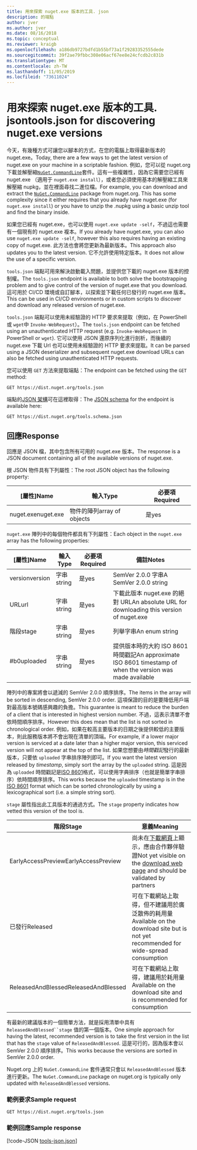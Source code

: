 ```yaml
---
title: 用來探索 nuget.exe 版本的工具. json
description: 的端點
author: jver
ms.author: jver
ms.date: 08/16/2018
ms.topic: conceptual
ms.reviewer: kraigb
ms.openlocfilehash: a186db9727bdfd1b55bf73a1f29283352555dede
ms.sourcegitcommit: 39f2ae79fbbc308e06acf67ee8e24cfcdb2c831b
ms.translationtype: MT
ms.contentlocale: zh-TW
ms.lasthandoff: 11/05/2019
ms.locfileid: "73611024"
---
```

# <a name="toolsjson-for-discovering-nugetexe-versions"></a><span data-ttu-id="10479-103">用來探索 nuget.exe 版本的工具. json</span><span class="sxs-lookup"><span data-stu-id="10479-103">tools.json for discovering nuget.exe versions</span></span>

<span data-ttu-id="10479-104">今天，有幾種方式可讓您以腳本的方式，在您的電腦上取得最新版本的 nuget.exe。</span><span class="sxs-lookup"><span data-stu-id="10479-104">Today, there are a few ways to get the latest version of nuget.exe on your machine in a scriptable fashion.</span></span> <span data-ttu-id="10479-105">例如，您可以從 nuget.org 下載並解壓縮[`NuGet.CommandLine`](https://www.nuget.org/packages/NuGet.CommandLine/)套件。這有一些複雜性，因為它需要您已經有 nuget.exe （適用于 `nuget.exe install`），或者您必須使用基本的解壓縮工具來解壓縮 nupkg，並在裡面尋找二進位檔。</span><span class="sxs-lookup"><span data-stu-id="10479-105">For example, you can download and extract the [`NuGet.CommandLine`](https://www.nuget.org/packages/NuGet.CommandLine/) package from nuget.org. This has some complexity since it either requires that you already have nuget.exe (for `nuget.exe install`) or you have to unzip the .nupkg using a basic unzip tool and find the binary inside.</span></span>

<span data-ttu-id="10479-106">如果您已經有 nuget.exe，也可以使用 `nuget.exe update -self`，不過這也需要有一個現有的 nuget.exe 複本。</span><span class="sxs-lookup"><span data-stu-id="10479-106">If you already have nuget.exe, you can also use `nuget.exe update -self`, however this also requires having an existing copy of nuget.exe.</span></span> <span data-ttu-id="10479-107">此方法也會將您更新為最新版本。</span><span class="sxs-lookup"><span data-stu-id="10479-107">This approach also updates you to the latest version.</span></span> <span data-ttu-id="10479-108">它不允許使用特定版本。</span><span class="sxs-lookup"><span data-stu-id="10479-108">It does not allow the use of a specific version.</span></span>

<span data-ttu-id="10479-109">`tools.json` 端點可用來解決啟動載入問題，並提供您下載的 nuget.exe 版本的控制權。</span><span class="sxs-lookup"><span data-stu-id="10479-109">The `tools.json` endpoint is available to both solve the bootstrapping problem and to give control of the version of nuget.exe that you download.</span></span> <span data-ttu-id="10479-110">這可用於 CI/CD 環境或自訂腳本，以探索並下載任何已發行的 nuget.exe 版本。</span><span class="sxs-lookup"><span data-stu-id="10479-110">This can be used in CI/CD environments or in custom scripts to discover and download any released version of nuget.exe.</span></span>

<span data-ttu-id="10479-111">`tools.json` 端點可以使用未經驗證的 HTTP 要求來提取（例如，在 PowerShell 或 `wget`中 `Invoke-WebRequest`）。</span><span class="sxs-lookup"><span data-stu-id="10479-111">The `tools.json` endpoint can be fetched using an unauthenticated HTTP request (e.g. `Invoke-WebRequest` in PowerShell or `wget`).</span></span> <span data-ttu-id="10479-112">它可以使用 JSON 還原序列化進行剖析，而後續的 nuget.exe 下載 Url 也可以使用未經驗證的 HTTP 要求來提取。</span><span class="sxs-lookup"><span data-stu-id="10479-112">It can be parsed using a JSON deserializer and subsequent nuget.exe download URLs can also be fetched using unauthenticated HTTP requests.</span></span>

<span data-ttu-id="10479-113">您可以使用 `GET` 方法來提取端點：</span><span class="sxs-lookup"><span data-stu-id="10479-113">The endpoint can be fetched using the `GET` method:</span></span>

    GET https://dist.nuget.org/tools.json

<span data-ttu-id="10479-114">端點的[JSON 架構](https://json-schema.org/)可在這裡取得：</span><span class="sxs-lookup"><span data-stu-id="10479-114">The [JSON schema](https://json-schema.org/) for the endpoint is available here:</span></span>

    GET https://dist.nuget.org/tools.schema.json

## <a name="response"></a><span data-ttu-id="10479-115">回應</span><span class="sxs-lookup"><span data-stu-id="10479-115">Response</span></span>

<span data-ttu-id="10479-116">回應是 JSON 檔，其中包含所有可用的 nuget.exe 版本。</span><span class="sxs-lookup"><span data-stu-id="10479-116">The response is a JSON document containing all of the available versions of nuget.exe.</span></span>

<span data-ttu-id="10479-117">根 JSON 物件具有下列屬性：</span><span class="sxs-lookup"><span data-stu-id="10479-117">The root JSON object has the following property:</span></span>

<span data-ttu-id="10479-118">[屬性]</span><span class="sxs-lookup"><span data-stu-id="10479-118">Name</span></span>      | <span data-ttu-id="10479-119">輸入</span><span class="sxs-lookup"><span data-stu-id="10479-119">Type</span></span>             | <span data-ttu-id="10479-120">必要項</span><span class="sxs-lookup"><span data-stu-id="10479-120">Required</span></span>
--------- | ---------------- | --------
<span data-ttu-id="10479-121">nuget.exe</span><span class="sxs-lookup"><span data-stu-id="10479-121">nuget.exe</span></span> | <span data-ttu-id="10479-122">物件的陣列</span><span class="sxs-lookup"><span data-stu-id="10479-122">array of objects</span></span> | <span data-ttu-id="10479-123">是</span><span class="sxs-lookup"><span data-stu-id="10479-123">yes</span></span>

<span data-ttu-id="10479-124">`nuget.exe` 陣列中的每個物件都具有下列屬性：</span><span class="sxs-lookup"><span data-stu-id="10479-124">Each object in the `nuget.exe` array has the following properties:</span></span>

<span data-ttu-id="10479-125">[屬性]</span><span class="sxs-lookup"><span data-stu-id="10479-125">Name</span></span>     | <span data-ttu-id="10479-126">輸入</span><span class="sxs-lookup"><span data-stu-id="10479-126">Type</span></span>   | <span data-ttu-id="10479-127">必要項</span><span class="sxs-lookup"><span data-stu-id="10479-127">Required</span></span> | <span data-ttu-id="10479-128">備註</span><span class="sxs-lookup"><span data-stu-id="10479-128">Notes</span></span>
-------- | ------ | -------- | -----
<span data-ttu-id="10479-129">version</span><span class="sxs-lookup"><span data-stu-id="10479-129">version</span></span>  | <span data-ttu-id="10479-130">字串</span><span class="sxs-lookup"><span data-stu-id="10479-130">string</span></span> | <span data-ttu-id="10479-131">是</span><span class="sxs-lookup"><span data-stu-id="10479-131">yes</span></span>      | <span data-ttu-id="10479-132">SemVer 2.0.0 字串</span><span class="sxs-lookup"><span data-stu-id="10479-132">A SemVer 2.0.0 string</span></span>
<span data-ttu-id="10479-133">URL</span><span class="sxs-lookup"><span data-stu-id="10479-133">url</span></span>      | <span data-ttu-id="10479-134">字串</span><span class="sxs-lookup"><span data-stu-id="10479-134">string</span></span> | <span data-ttu-id="10479-135">是</span><span class="sxs-lookup"><span data-stu-id="10479-135">yes</span></span>      | <span data-ttu-id="10479-136">下載此版本 nuget.exe 的絕對 URL</span><span class="sxs-lookup"><span data-stu-id="10479-136">An absolute URL for downloading this version of nuget.exe</span></span>
<span data-ttu-id="10479-137">階段</span><span class="sxs-lookup"><span data-stu-id="10479-137">stage</span></span>    | <span data-ttu-id="10479-138">字串</span><span class="sxs-lookup"><span data-stu-id="10479-138">string</span></span> | <span data-ttu-id="10479-139">是</span><span class="sxs-lookup"><span data-stu-id="10479-139">yes</span></span>      | <span data-ttu-id="10479-140">列舉字串</span><span class="sxs-lookup"><span data-stu-id="10479-140">An enum string</span></span>
<span data-ttu-id="10479-141">#b0</span><span class="sxs-lookup"><span data-stu-id="10479-141">uploaded</span></span> | <span data-ttu-id="10479-142">字串</span><span class="sxs-lookup"><span data-stu-id="10479-142">string</span></span> | <span data-ttu-id="10479-143">是</span><span class="sxs-lookup"><span data-stu-id="10479-143">yes</span></span>      | <span data-ttu-id="10479-144">提供版本時的大約 ISO 8601 時間戳記</span><span class="sxs-lookup"><span data-stu-id="10479-144">An approximate ISO 8601 timestamp of when the version was made available</span></span>

<span data-ttu-id="10479-145">陣列中的專案將會以遞減的 SemVer 2.0.0 順序排序。</span><span class="sxs-lookup"><span data-stu-id="10479-145">The items in the array will be sorted in descending, SemVer 2.0.0 order.</span></span> <span data-ttu-id="10479-146">這項保證的目的是要降低用戶端對最高版本號碼感興趣的負擔。</span><span class="sxs-lookup"><span data-stu-id="10479-146">This guarantee is meant to reduce the burden of a client that is interested in highest version number.</span></span> <span data-ttu-id="10479-147">不過，這表示清單不會依時間順序排序。</span><span class="sxs-lookup"><span data-stu-id="10479-147">However this does mean that the list is not sorted in chronological order.</span></span> <span data-ttu-id="10479-148">例如，如果在較高主要版本的日期之後提供較低的主要版本，則此服務版本將不會出現在清單的頂端。</span><span class="sxs-lookup"><span data-stu-id="10479-148">For example, if a lower major version is serviced at a date later than a higher major version, this serviced version will not appear at the top of the list.</span></span> <span data-ttu-id="10479-149">如果您想要由*時間戳記*發行的最新版本，只要依 `uploaded` 字串排序陣列即可。</span><span class="sxs-lookup"><span data-stu-id="10479-149">If you want the latest version released by *timestamp*, simply sort the array by the `uploaded` string.</span></span> <span data-ttu-id="10479-150">這是因為 `uploaded` 時間戳記是[ISO 8601](https://www.iso.org/iso-8601-date-and-time-format.html)格式，可以使用字典排序（也就是簡單字串排序）依時間順序排序。</span><span class="sxs-lookup"><span data-stu-id="10479-150">This works because the `uploaded` timestamp is in the [ISO 8601](https://www.iso.org/iso-8601-date-and-time-format.html) format which can be sorted chronologically by using a lexicographical sort (i.e. a simple string sort).</span></span>

<span data-ttu-id="10479-151">`stage` 屬性指出此工具版本的通過方式。</span><span class="sxs-lookup"><span data-stu-id="10479-151">The `stage` property indicates how vetted this version of the tool is.</span></span> 

<span data-ttu-id="10479-152">階段</span><span class="sxs-lookup"><span data-stu-id="10479-152">Stage</span></span>              | <span data-ttu-id="10479-153">意義</span><span class="sxs-lookup"><span data-stu-id="10479-153">Meaning</span></span>
------------------ | ------
<span data-ttu-id="10479-154">EarlyAccessPreview</span><span class="sxs-lookup"><span data-stu-id="10479-154">EarlyAccessPreview</span></span> | <span data-ttu-id="10479-155">尚未在[下載網頁](https://www.nuget.org/downloads)上顯示，應由合作夥伴驗證</span><span class="sxs-lookup"><span data-stu-id="10479-155">Not yet visible on the [download web page](https://www.nuget.org/downloads) and should be validated by partners</span></span>
<span data-ttu-id="10479-156">已發行</span><span class="sxs-lookup"><span data-stu-id="10479-156">Released</span></span>           | <span data-ttu-id="10479-157">可在下載網站上取得，但不建議用於廣泛散佈的耗用量</span><span class="sxs-lookup"><span data-stu-id="10479-157">Available on the download site but is not yet recommended for wide-spread consumption</span></span>
<span data-ttu-id="10479-158">ReleasedAndBlessed</span><span class="sxs-lookup"><span data-stu-id="10479-158">ReleasedAndBlessed</span></span> | <span data-ttu-id="10479-159">可在下載網站上取得，建議用於耗用量</span><span class="sxs-lookup"><span data-stu-id="10479-159">Available on the download site and is recommended for consumption</span></span>

<span data-ttu-id="10479-160">有最新的建議版本的一個簡單方法，就是採用清單中具有 `ReleasedAndBlessed``stage` 值的第一個版本。</span><span class="sxs-lookup"><span data-stu-id="10479-160">One simple approach for having the latest, recommended version is to take the first version in the list that has the `stage` value of `ReleasedAndBlessed`.</span></span> <span data-ttu-id="10479-161">這是可行的，因為版本會以 SemVer 2.0.0 順序排序。</span><span class="sxs-lookup"><span data-stu-id="10479-161">This works because the versions are sorted in SemVer 2.0.0 order.</span></span>

<span data-ttu-id="10479-162">Nuget.org 上的 `NuGet.CommandLine` 套件通常只會以 `ReleasedAndBlessed` 版本進行更新。</span><span class="sxs-lookup"><span data-stu-id="10479-162">The `NuGet.CommandLine` package on nuget.org is typically only updated with `ReleasedAndBlessed` versions.</span></span>

### <a name="sample-request"></a><span data-ttu-id="10479-163">範例要求</span><span class="sxs-lookup"><span data-stu-id="10479-163">Sample request</span></span>

    GET https://dist.nuget.org/tools.json

### <a name="sample-response"></a><span data-ttu-id="10479-164">範例回應</span><span class="sxs-lookup"><span data-stu-id="10479-164">Sample response</span></span>

[!code-JSON [tools-json.json](./_data/tools-json.json)]
